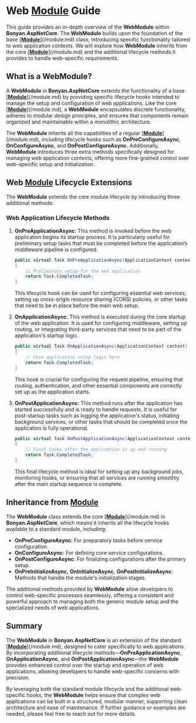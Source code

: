# Web [Module](/module.md) Guide

This guide provides an in-depth overview of the **WebModule** within **Bonyan.AspNetCore**. The **WebModule** builds upon the foundation of the base [**[Module](/module.md)**](/module.md) class, introducing specific functionality tailored to web application contexts. We will explore how **WebModule** inherits from the core [**[Module](/module.md)**](/module.md) and the additional lifecycle methods it provides to handle web-specific requirements.

## What is a WebModule?

A **WebModule** in **Bonyan.AspNetCore** extends the functionality of a base [**[Module](/module.md)**](/module.md) by providing specific lifecycle hooks intended to manage the setup and configuration of web applications. Like the core [**[Module](/module.md)**](/module.md), a **WebModule** encapsulates discrete functionality, adheres to modular design principles, and ensures that components remain organized and maintainable within a monolithic architecture.

The **WebModule** inherits all the capabilities of a regular [**[Module](/module.md)**](/module.md), including lifecycle hooks such as **OnPreConfigureAsync**, **OnConfigureAsync**, and **OnPostConfigureAsync**. Additionally, **WebModule** introduces three extra methods specifically designed for managing web application contexts, offering more fine-grained control over web-specific setup and initialization.

## Web [Module](/module.md) Lifecycle Extensions

The **WebModule** extends the core module lifecycle by introducing three additional methods:

### Web Application Lifecycle Methods

1. **OnPreApplicationAsync**: This method is invoked before the web application begins its startup process. It is particularly useful for preliminary setup tasks that must be completed before the application’s middleware pipeline is configured.

   ```csharp
   public virtual Task OnPreApplicationAsync(ApplicationContext context)
   {
       // Preliminary setup for the web application
       return Task.CompletedTask;
   }
   ```

   This lifecycle hook can be used for configuring essential web services, setting up cross-origin resource sharing (CORS) policies, or other tasks that need to be in place before the main web setup.

2. **OnApplicationAsync**: This method is executed during the core startup of the web application. It is used for configuring middleware, setting up routing, or integrating third-party services that need to be part of the application's startup logic.

   ```csharp
   public virtual Task OnApplicationAsync(ApplicationContext context)
   {
       // Core application setup logic here
       return Task.CompletedTask;
   }
   ```

   This hook is crucial for configuring the request pipeline, ensuring that routing, authentication, and other essential components are correctly set up as the application starts.

3. **OnPostApplicationAsync**: This method runs after the application has started successfully and is ready to handle requests. It is useful for post-startup tasks such as logging the application's status, initiating background services, or other tasks that should be completed once the application is fully operational.

   ```csharp
   public virtual Task OnPostApplicationAsync(ApplicationContext context)
   {
       // Final tasks after the application is up and running
       return Task.CompletedTask;
   }
   ```

   This final lifecycle method is ideal for setting up any background jobs, monitoring hooks, or ensuring that all services are running smoothly after the main startup sequence is complete.

## Inheritance from [Module](/module.md)

The **WebModule** class extends the core [**[Module](/module.md)**](/module.md) in **Bonyan.AspNetCore**, which means it inherits all the lifecycle hooks available to a standard module, including:

- **OnPreConfigureAsync**: For preparatory tasks before service configuration.
- **OnConfigureAsync**: For defining core service configurations.
- **OnPostConfigureAsync**: For finalizing configurations after the primary setup.
- **OnPreInitializeAsync**, **OnInitializeAsync**, **OnPostInitializeAsync**: Methods that handle the module's initialization stages.

The additional methods provided by **WebModule** allow developers to control web-specific processes seamlessly, offering a consistent and powerful approach to managing both the generic module setup and the specialized needs of web applications.

## Summary

The **WebModule** in **Bonyan.AspNetCore** is an extension of the standard [**[Module](/module.md)**](/module.md), designed to cater specifically to web applications. By incorporating additional lifecycle methods—**OnPreApplicationAsync**, **OnApplicationAsync**, and **OnPostApplicationAsync**—the **WebModule** provides enhanced control over the startup and operation of web applications, allowing developers to handle web-specific concerns with precision.

By leveraging both the standard module lifecycle and the additional web-specific hooks, the **WebModule** helps ensure that complex web applications can be built in a structured, modular manner, supporting clean architecture and ease of maintenance. If further guidance or examples are needed, please feel free to reach out for more details.

